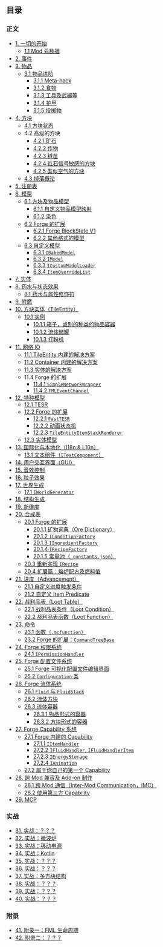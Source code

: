## 目录

### 正文

* [1. 一切的开始](chapter-01/index.md)
  * [1.1 Mod 元数据](chapter-01/metadata.md)
* [2. 事件](chapter-02/index.md)
* [3. 物品](chapter-03/index.md)
  * [3.1 物品进阶](chapter-03/advanced/index.md)
    * [3.1.1 Meta-hack](chapter-03/advanced/meta-hack.md)
    * [3.1.2 食物](chapter-03/advanced/food.md)
    * [3.1.3 工具及武器等](chapter-03/advanced/tool.md)
    * [3.1.4 护甲](chapter-03/advanced/armor.md)
    * [3.1.5 投掷物](chapter-03/advanced/throwable.md)
* [4. 方块](chapter-04/index.md)
  * [4.1 方块状态](chapter-04/block-state.md)
  * 4.2 高级的方块
    * [4.2.1 矿石](chapter-04/advanced/ore.md)
    * [4.2.2 作物](chapter-04/advanced/crop.md)
    * [4.2.3 树苗](chapter-04/advanced/sapling.md)
    * [4.2.4 红石信号敏感的方块](chapter-04/advanced/redstone-sensitive.md)
    * [4.2.5 类似空气的方块](chapter-04/advanced/air-like.md)
  * [4.3 掉落概论](chapter-04/block-drop.md)
* [5. 注册表](chapter-05/index.md)
* [6. 模型](chapter-06/index.md)
  * [6.1 方块及物品模型](chapter-06/vanilla/index.md)
    * [6.1.1 自定义物品模型映射](chapter-06/vanilla/custom-mesh.md)
    * [6.1.2 染色](chapter-06/vanilla/tint.md)
  * [6.2 Forge 的扩展](chapter-06/forge-extension/index.md)
    * [6.2.1 Forge BlockState V1](chapter-06/forge-extension/forge-v1.md)
    * [6.2.2 其他格式的模型](chapter-06/forge-extension/other-format.md)
  * [6.3 自定义模型](chapter-06/custom-model/index.md)
    * [6.3.1 `IBakedModel`](chapter-06/custom-model/baked.md)
    * [6.3.2 `IModel`](chapter-06/custom-model/unbaked.md)
    * [6.3.3 `ICustomModelLoader`](chapter-06/custom-model/loader.md)
    * [6.3.4 `ItemOverrideList`](chapter-06/custom-model/item-override.md)
* [7. 实体](chapter-07/index.md)
* [8. 药水与状态效果](chapter-08/index.md)
  * [8.1 药水与属性修饰符](chapter-08/attributes-modifier.md)
* [9. 附魔](chapter-09/index.md)
* [10. 方块实体（TileEntity）](chapter-10/index.md)
  * [10.1 实例](chapter-10/examples/index.md)
    * [10.1.1 箱子，或别的种类的物品容器](chapter-10/examples/inventory.md)
    * [10.1.2 流体储罐](chapter-10/examples/tank.md)
    * [10.1.3 打粉机](chapter-10/examples/grinder.md)
* [11. 网络 IO](chapter-11/index.md)
  * [11.1 TileEntity 内建的解决方案](chapter-11/tile-entity-sync.md)
  * [11.2 Container 内建的解决方案](chapter-11/container-sync.md)
  * [11.3 实体的解决方案](chapter-11/entity-sync.md)
  * 11.4 Forge 的扩展
    * [11.4.1 `SimpleNetworkWrapper`](chapter-11/forge-extension/simple-network-wrapper.md)
    * [11.4.2 `FMLEventChannel`](chapter-11/forge-extension/fml-event-channel.md)
* [12. 特种模型](chapter-12/index.md)
  * [12.1 TESR](chapter-12/tesr.md)
  * [12.2 Forge 的扩展](chapter-12/forge-extension/index.md)
    * [12.2.1 `FastTESR`](chapter-12/forge-extension/fast-tesr.md)
    * [12.2.2 动画状态机](chapter-12/forge-extension/animation.md)
    * [12.2.3 `TileEntityItemStackRenderer`](chapter-12/forge-extension/teisr.md)
  * [12.3 实体模型](chapter-12/entity-renderer.md)
* [13. 国际化与本地化（I18n & L10n）](chapter-13/index.md)
  * [13.1 文本组件（`ITextComponent`）](chapter-13/text-component.md)
* [14. 用户交互界面（GUI）](chapter-14/index.md)
* [15. 音效控制](chapter-15/index.md)
* [16. 粒子效果](chapter-16/index.md)
* [17. 世界生成](chapter-17/index.md)
  * [17.1 `IWorldGenerator`](chapter-17/fml-world-gen-interface.md)
* [18. 结构生成](chapter-18/index.md)
* [19. 新维度](chapter-19/index.md)
* [20. 合成表](chapter-20/index.md)
  * [20.1 Forge 的扩展](chapter-20/forge-extension/index.md)
    * [20.1.1 矿物词典（Ore Dictionary）](chapter-20/forge-extension/ore-dictionary.md)
    * [20.1.2 `IConditionFactory`](chapter-20/forge-extension/condition.md)
    * [20.1.3 `IIngredientFactory`](chapter-20/forge-extension/ingredient-factory.md)
    * [20.1.4 `IRecipeFactory`](chapter-20/forge-extension/recipe-factory.md)
    * [20.1.5 常量池（`_constants.json`）](chapter-20/forge-extension/constants.md)
  * [20.3 重新实现 `IRecipe`](chapter-20/custom-recipe.md)
  * [20.4 扩展篇：熔炉配方及燃料值](chapter-20/vanilla-furnace.md)
* [21. 进度（Advancement）](chapter-21/index.md)
  * [21.1 自定义进度触发条件](chapter-21/forge-extension/custom-criterion.md)
  * [21.2 自定义 Item Predicate](chapter-21/forge-extension/custom-item-predicates.md)
* [22. 战利品表（Loot Table）](chapter-22/index.md)
  * [22.1 战利品表条件（Loot Condition）](chapter-22/condition.md)
  * [22.2 战利品表函数（Loot Function）](chapter-22/function.md)
* [23. 命令](chapter-23/index.md)
  * [23.1 函数（`.mcfunction`）](chapter-23/function.md)
  * [23.2 Forge 的扩展：`CommandTreeBase`](chapter-23/command-tree.md)
* [24. Forge 权限系统](chapter-24/index.md)
  * [24.1 `IPermissionHandler`](chapter-24/permission-handler.md)
* [25. Forge 配置文件系统](chapter-25/index.md)
  * [25.1 Forge 可视化配置文件编辑界面](chapter-25/config-gui.md)
  * [25.2 `Configuration` 类](chapter-25/raw-config.md)
* [26. Forge 流体系统](chapter-26/index.md)
  * [26.1 `Fluid` 与 `FluidStack`](chapter-26/fluid-stack.md)
  * [26.2 流体方块](chapter-26/block.md)
  * [26.3 流体容器](chapter-26/container/index.md)
    * [26.3.1 物品形式的容器](chapter-26/container/item.md)
    * [26.3.2 方块形式的容器](chapter-26/container/block.md)
* [27. Forge Capability 系统](chapter-27/index.md)
  * [27.1 Forge 内建的 Capability](chapter-27/built-in/index.md)
    * [27.1.1 `IItemHandler`](chapter-27/built-in/item.md)
    * [27.2.2 `IFluidHandler`, `IFluidHandlerItem`](chapter-27/built-in/fluid.md)
    * [27.2.3 `IEnergyStorage`](chapter-27/built-in/energy.md)
    * [27.2.4 `IAnimation`](chapter-27/built-in/animation.md)
  * [27.2 属于你自己的第一个 Capability](chapter-27/custom.md)
* [28. 跨 Mod 兼容及 Add-on 制作](chapter-28/index.md)
  * [28.1 跨 Mod 通信（Inter-Mod Communication，IMC）](chapter-28/imc.md)
  * [28.2 使用第三方 Capability](chapter-28/foreign-capabilities.md)
* [29. MCP](chapter-29/index.md)

<!--
待考虑：
1. 调试：
 - Crash report 内容追加（`ICrashCallable`）
 - F3 debug 界面内容追加
 - 原版内置的 profiler /debug 命令
 - Logger 的使用
 - Eclipse/IDEA 的调试器？

2.键盘及鼠标输入
 - 热键注册及使用
 - 如何追踪鼠标位置？

3. 数据迁移
 - 注册表系统自带的重映射（RegistryEvent.MissingMapping<T>)
 - 原版的 DataFix 及 Forge 的扩展

4. ForgeGradle
  - minecraft {}
    - version
    - mapping
    - useDepAt
  - deobfCompile, deobfProvided

5. NBT
  - 读写
  - 转字节流？
  - JSON <-> NBT？虽然那个格式并不是严格的 JSON。

6. 村庄
  - Profession 和 Career，以及新的村民交易
  - 新的村庄建筑
 -->

### 实战

* [31. 实战：？？？](chapter-31/index.md)
* [32. 实战：微波炉](chapter-32/index.md)
* [33. 实战：移动电源](chapter-33/index.md)
* [34. 实战：Kotlin](chapter-34/index.md)
* [35. 实战：？？？](chapter-35/index.md)
* [36. 实战：？？？](chapter-36/index.md)
* [37. 实战：多方块结构](chapter-37/index.md)
* [38. 实战：？？？](chapter-38/index.md)
* [39. 实战：？？？](chapter-39/index.md)
* [40. 实战：？？？](chapter-40/index.md)

### 附录

* [41. 附录一：FML 生命周期](chapter-41/index.md)
* [42. 附录二：？？？](chapter-42/index.md)
